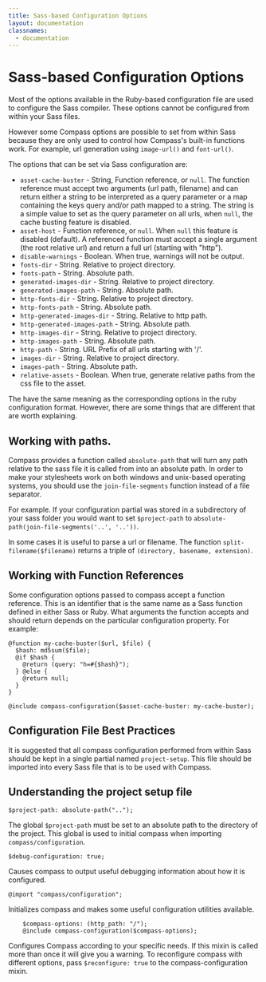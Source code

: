 ```yaml
---
title: Sass-based Configuration Options
layout: documentation
classnames:
  - documentation
---
```

# Sass-based Configuration Options

Most of the options available in the Ruby-based configuration file are
used to configure the Sass compiler. These options cannot be configured
from within your Sass files.

However some Compass options are possible to set from within Sass
because they are only used to control how Compass's built-in functions
work. For example, url generation using `image-url()` and `font-url()`.

The options that can be set via Sass configuration are:

* `asset-cache-buster` - String, Function reference, or `null`. The function
  reference must accept two arguments (url path, filename) and can
  return either a string to be interpreted as a query parameter or a map
  containing the keys query and/or path mapped to a string. The string
  is a simple value to set as the query parameter on all urls, when
  `null`, the cache busting feature is disabled.
* `asset-host` - Function reference, or `null`. When `null` this feature
  is disabled (default). A referenced function must accept a single
  argument (the root relative url) and return a full url (starting with
  "http").
* `disable-warnings` - Boolean. When true, warnings will not be output.
* `fonts-dir` - String. Relative to project directory.
* `fonts-path` - String. Absolute path.
* `generated-images-dir` - String. Relative to project directory.
* `generated-images-path` - String. Absolute path.
* `http-fonts-dir` - String. Relative to project directory.
* `http-fonts-path` - String. Absolute path.
* `http-generated-images-dir` - String. Relative to http path.
* `http-generated-images-path` - String. Absolute path.
* `http-images-dir` - String. Relative to project directory.
* `http-images-path` - String. Absolute path.
* `http-path` - String. URL Prefix of all urls starting with '/'.
* `images-dir` - String. Relative to project directory.
* `images-path` - String. Absolute path.
* `relative-assets` - Boolean. When true, generate relative paths from
  the css file to the asset.

The have the same meaning as the corresponding options in the ruby
configuration format. However, there are some things that are different
that are worth explaining. 

## Working with paths.

Compass provides a function called `absolute-path` that will turn any
path relative to the sass file it is called from into an absolute path.
In order to make your stylesheets work on both windows and unix-based
operating systems, you should use the `join-file-segments` function
instead of a file separator.

For example. If your configuration partial was stored in a subdirectory
of your sass folder you would want to set `$project-path` to
`absolute-path(join-file-segments('..', '..'))`.

In some cases it is useful to parse a url or filename.
The function `split-filename($filename)` returns a triple of
`(directory, basename, extension)`. 

## Working with Function References

Some configuration options passed to compass accept a function
reference. This is an identifier that is the same name as a Sass
function defined in either Sass or Ruby. What arguments the function
accepts and should return depends on the particular configuration
property. For example:

    @function my-cache-buster($url, $file) {
      $hash: md5sum($file);
      @if $hash {
        @return (query: "h=#{$hash}");
      } @else {
        @return null;
      }
    }
    
    @include compass-configuration($asset-cache-buster: my-cache-buster);


## Configuration File Best Practices

It is suggested that all compass configuration performed from within
Sass should be kept in a single partial named `project-setup`. This file
should be imported into every Sass file that is to be used with Compass.


## Understanding the project setup file

    $project-path: absolute-path("..");

The global `$project-path` must be set to an absolute path to the
directory of the project. This global is used to initial compass
when importing `compass/configuration`.

    $debug-configuration: true;

Causes compass to output useful debugging information about how it is
configured.

    @import "compass/configuration";

Initializes compass and makes some useful configuration utilities available.

        $compass-options: (http_path: "/");
        @include compass-configuration($compass-options);

Configures Compass according to your specific needs. If this mixin is
called more than once it will give you a warning. To reconfigure compass
with different options, pass `$reconfigure: true` to the
compass-configuration mixin.

